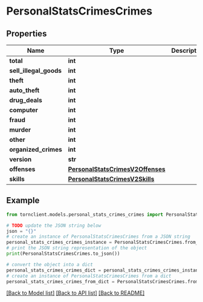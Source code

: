 # PersonalStatsCrimesCrimes


## Properties

Name | Type | Description | Notes
------------ | ------------- | ------------- | -------------
**total** | **int** |  | 
**sell_illegal_goods** | **int** |  | 
**theft** | **int** |  | 
**auto_theft** | **int** |  | 
**drug_deals** | **int** |  | 
**computer** | **int** |  | 
**fraud** | **int** |  | 
**murder** | **int** |  | 
**other** | **int** |  | 
**organized_crimes** | **int** |  | 
**version** | **str** |  | 
**offenses** | [**PersonalStatsCrimesV2Offenses**](PersonalStatsCrimesV2Offenses.md) |  | 
**skills** | [**PersonalStatsCrimesV2Skills**](PersonalStatsCrimesV2Skills.md) |  | 

## Example

```python
from tornclient.models.personal_stats_crimes_crimes import PersonalStatsCrimesCrimes

# TODO update the JSON string below
json = "{}"
# create an instance of PersonalStatsCrimesCrimes from a JSON string
personal_stats_crimes_crimes_instance = PersonalStatsCrimesCrimes.from_json(json)
# print the JSON string representation of the object
print(PersonalStatsCrimesCrimes.to_json())

# convert the object into a dict
personal_stats_crimes_crimes_dict = personal_stats_crimes_crimes_instance.to_dict()
# create an instance of PersonalStatsCrimesCrimes from a dict
personal_stats_crimes_crimes_from_dict = PersonalStatsCrimesCrimes.from_dict(personal_stats_crimes_crimes_dict)
```
[[Back to Model list]](../README.md#documentation-for-models) [[Back to API list]](../README.md#documentation-for-api-endpoints) [[Back to README]](../README.md)


